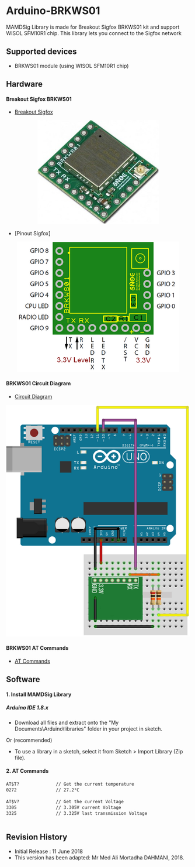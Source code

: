 Arduino-BRKWS01
========
MAMDSig Library is made for Breakout Sigfox BRKWS01 kit and support WISOL SFM10R1 chip. 
This library lets you connect to the Sigfox network

## Supported devices
* BRKWS01 module (using WISOL SFM10R1 chip)

## Hardware
#### Breakout Sigfox BRKWS01
* [Breakout Sigfox](https://yadom.fr/carte-breakout-sfm10r1.html "Breakout Sigfox")

<p align="center">
<img src="https://raw.githubusercontent.com/MortadhaDAHMANI/Arduino-BRKWS01/master/yadom.jpg">
</p>

* [Pinout Sigfox]

<p align="center">
<img src="https://raw.githubusercontent.com/MortadhaDAHMANI/Arduino-BRKWS01/master/pinout.png">

</p>

#### BRKWS01 Circuit Diagram
* [Circuit Diagram](https://yadom.fr/downloadable/download/sample/sample_id/160/ "Circuit Diagram")

![Alt Text](https://raw.githubusercontent.com/MortadhaDAHMANI/Arduino-BRKWS01/master/wiring.png)

#### BRKWS01 AT Commands
* [AT Commands](https://yadom.fr/downloadable/download/sample/sample_id/199/ "AT Commands")

## Software
#### 1. Install MAMDSig Library
##### Arduino IDE 1.8.x

* Download all files and extract onto the "My Documents\Arduino\libraries\" folder in your project in sketch.

Or (recommended)

* To use a library in a sketch, select it from Sketch > Import Library (Zip file).

#### 2. AT Commands
```
AT$T?              // Get the current temperature
0272               // 27.2°C

AT$V?              // Get the current Voltage
3305               // 3.305V current Voltage
3325               // 3.325V last transmission Voltage


```

## Revision History
* Initial Release : 11 June 2018
* This version has been adapted: Mr Med Ali Mortadha DAHMANI, 2018.
